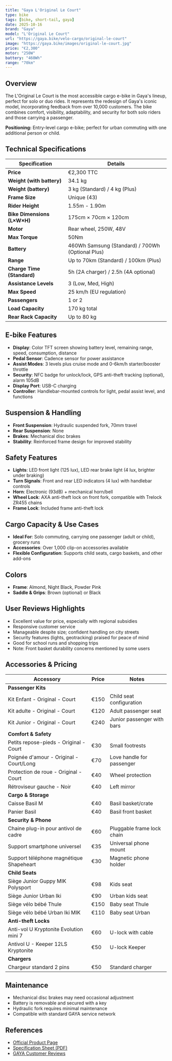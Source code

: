 ```yaml
---
title: "Gaya L'Original Le Court"
type: bike
tags: [bike, short-tail, gaya]
date: 2025-10-16
brand: "Gaya"
model: "L'Original Le Court"
url: "https://gaya.bike/velo-cargo/original-le-court"
image: "https://gaya.bike/images/original-le-court.jpg"
price: "€2,300"
motor: "250W"
battery: "460Wh"
range: "70km"
---
```


## Overview

The L'Original Le Court is the most accessible cargo e-bike in Gaya's lineup, perfect for solo or duo rides. It represents the redesign of Gaya's iconic model, incorporating feedback from over 10,000 customers. The bike combines comfort, visibility, adaptability, and security for both solo riders and those carrying a passenger.

**Positioning:** Entry-level cargo e-bike; perfect for urban commuting with one additional person or child.

## Technical Specifications

| Specification               | Details                                          |
| --------------------------- | ------------------------------------------------ |
| **Price**                   | €2,300 TTC                                       |
| **Weight (with battery)**   | 34.1 kg                                          |
| **Weight (battery)**        | 3 kg (Standard) / 4 kg (Plus)                    |
| **Frame Size**              | Unique (43)                                      |
| **Rider Height**            | 1.55m - 1.90m                                    |
| **Bike Dimensions (L×W×H)** | 175cm × 70cm × 120cm                             |
| **Motor**                   | Rear wheel, 250W, 48V                            |
| **Max Torque**              | 50Nm                                             |
| **Battery**                 | 460Wh Samsung (Standard) / 700Wh (Optional Plus) |
| **Range**                   | Up to 70km (Standard) / 100km (Plus)             |
| **Charge Time (Standard)**  | 5h (2A charger) / 2.5h (4A optional)             |
| **Assistance Levels**       | 3 (Low, Med, High)                               |
| **Max Speed**               | 25 km/h (EU regulation)                          |
| **Passengers**              | 1 or 2                                           |
| **Load Capacity**           | 170 kg total                                     |
| **Rear Rack Capacity**      | Up to 80 kg                                      |

## E-bike Features

- **Display**: Color TFT screen showing battery level, remaining range, speed, consumption, distance
- **Pedal Sensor**: Cadence sensor for power assistance
- **Assist Modes**: 3 levels plus cruise mode and 0-6km/h starter/booster throttle
- **Security**: NFC badge for unlock/lock, GPS anti-theft tracking (optional), alarm 105dB
- **Display Port**: USB-C charging
- **Controller**: Handlebar-mounted controls for light, pedal assist level, and functions

## Suspension & Handling

- **Front Suspension**: Hydraulic suspended fork, 70mm travel
- **Rear Suspension**: None
- **Brakes**: Mechanical disc brakes
- **Stability**: Reinforced frame design for improved stability

## Safety Features

- **Lights**: LED front light (125 lux), LED rear brake light (4 lux, brighter under braking)
- **Turn Signals**: Front and rear LED indicators (4 lux) with handlebar controls
- **Horn**: Electronic (93dB) + mechanical horn/bell
- **Wheel Lock**: AXA anti-theft lock on front fork, compatible with Trelock ZR455 chains
- **Frame Lock**: Included frame anti-theft lock

## Cargo Capacity & Use Cases

- **Ideal For**: Solo commuting, carrying one passenger (adult or child), grocery runs
- **Accessories**: Over 1,000 clip-on accessories available
- **Flexible Configuration**: Supports child seats, cargo baskets, and other add-ons

## Colors

- **Frame**: Almond, Night Black, Powder Pink
- **Saddle & Grips**: Brown (optional) or Black

## User Reviews Highlights

- Excellent value for price, especially with regional subsidies
- Responsive customer service
- Manageable despite size; confident handling on city streets
- Security features (lights, geotracking) praised for peace of mind
- Good for school runs and shopping trips
- Note: Front basket durability concerns mentioned by some users

## Accessories & Pricing

| Accessory                               | Price | Notes                      |
| --------------------------------------- | ----- | -------------------------- |
| **Passenger Kits**                      |       |                            |
| Kit Enfant - Original - Court           | €150  | Child seat configuration   |
| Kit adulte - Original - Court           | €120  | Adult passenger seat       |
| Kit Junior - Original - Court           | €240  | Junior passenger with bars |
| **Comfort & Safety**                    |       |                            |
| Petits repose-pieds - Original - Court  | €30   | Small footrests            |
| Poignée d'amour - Original - Court/Long | €70   | Love handle for passenger  |
| Protection de roue - Original - Court   | €40   | Wheel protection           |
| Rétroviseur gauche - Noir               | €40   | Left mirror                |
| **Cargo & Storage**                     |       |                            |
| Caisse Basil M                          | €40   | Basil basket/crate         |
| Panier Basil                            | €40   | Basil front basket         |
| **Security & Phone**                    |       |                            |
| Chaine plug-in pour antivol de cadre    | €60   | Pluggable frame lock chain |
| Support smartphone universel            | €35   | Universal phone mount      |
| Support téléphone magnétique Shapeheart | €30   | Magnetic phone holder      |
| **Child Seats**                         |       |                            |
| Siège Junior Guppy MIK Polysport        | €98   | Kids seat                  |
| Siège Junior Urban Iki                  | €90   | Urban kids seat            |
| Siège vélo bébé Thule                   | €150  | Baby seat Thule            |
| Siège vélo bébé Urban Iki MIK           | €110  | Baby seat Urban            |
| **Anti-theft Locks**                    |       |                            |
| Anti-vol U Kryptonite Evolution mini 7  | €60   | U-lock with cable          |
| Antivol U - Keeper 12LS Kryptonite      | €50   | U-lock Keeper              |
| **Chargers**                            |       |                            |
| Chargeur standard 2 pins                | €50   | Standard charger           |

## Maintenance

- Mechanical disc brakes may need occasional adjustment
- Battery is removable and secured with a key
- Hydraulic fork requires minimal maintenance
- Compatible with standard GAYA service network

## References

- [Official Product Page](https://gaya.bike/velo-cargo/original-le-court)
- [Specification Sheet (PDF)](<https://gaya.bike/api/medias/api/files/file/Fiche%20technique%20-%20L'Original%20-%20Le%20Court-%20(1).pdf>)
- [GAYA Customer Reviews](https://gaya.bike/velo-cargo/original-le-court)
